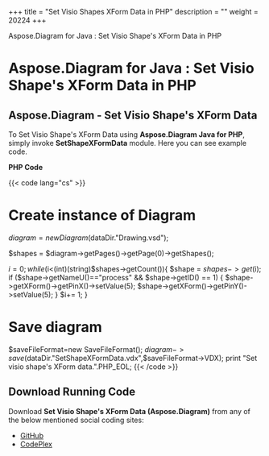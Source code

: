 +++
title = "Set Visio Shapes XForm Data in PHP" 
description = "" 
weight = 20224 
+++

Aspose.Diagram for Java : Set Visio Shape's XForm Data in PHP  

# Aspose.Diagram for Java : Set Visio Shape's XForm Data in PHP


## Aspose.Diagram - Set Visio Shape's XForm Data

To Set Visio Shape's XForm Data using **Aspose.Diagram Java for PHP**, simply invoke **SetShapeXFormData** module. Here you can see example code.

**PHP Code**

{{< code lang="cs" >}}
# Create instance of Diagram
$diagram = new Diagram($dataDir."Drawing.vsd");

$shapes = $diagram->getPages()->getPage(0)->getShapes();

$i=0;
while ($i<(int)(string)$shapes->getCount()){
$shape = $shapes->get($i);
if ($shape->getNameU()=="process" && $shape->getID() == 1) {
$shape->getXForm()->getPinX()->setValue(5);
$shape->getXForm()->getPinY()->setValue(5);
}
$i+= 1;
}

# Save diagram
$saveFileFormat=new SaveFileFormat();
$diagram->save($dataDir."SetShapeXFormData.vdx",$saveFileFormat->VDX);
print "Set visio shape's XForm data.".PHP_EOL;
{{< /code >}}

## Download Running Code

Download **Set Visio Shape's XForm Data (Aspose.Diagram)** from any of the below mentioned social coding sites:

*   [GitHub](https://github.com/asposediagram/Aspose.Diagram-for-Java/blob/master/Plugins/Aspose_Diagram_Java_for_PHP/src/aspose/diagram/WorkingwithShapes/SetShapeXFormData.php)
*   [CodePlex](https://asposediagramjavaphp.codeplex.com/SourceControl/latest#src/aspose/diagram/WorkingwithShapes/SetShapeXFormData.php)

